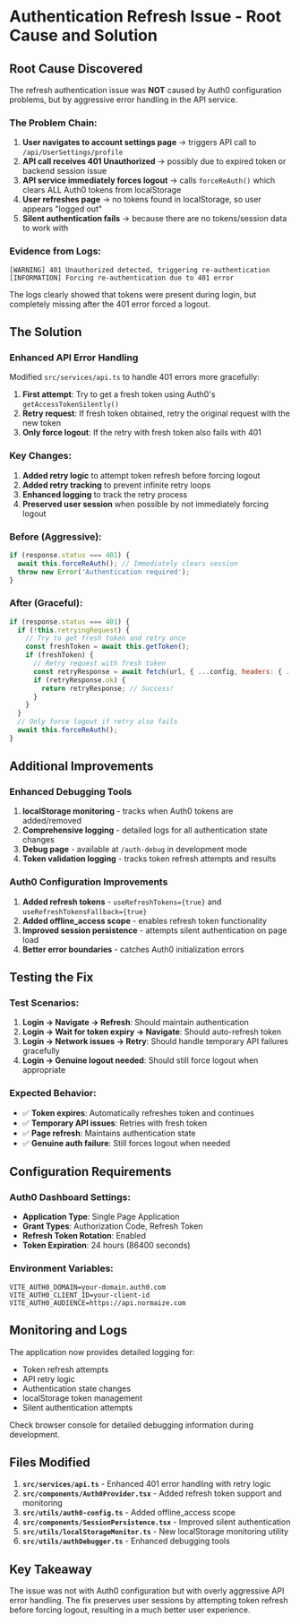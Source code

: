 # Authentication Refresh Issue - Root Cause and Solution

## Root Cause Discovered

The refresh authentication issue was **NOT** caused by Auth0 configuration problems, but by aggressive error handling in the API service.

### The Problem Chain:

1. **User navigates to account settings page** → triggers API call to `/api/UserSettings/profile`
2. **API call receives 401 Unauthorized** → possibly due to expired token or backend session issue  
3. **API service immediately forces logout** → calls `forceReAuth()` which clears ALL Auth0 tokens from localStorage
4. **User refreshes page** → no tokens found in localStorage, so user appears "logged out"
5. **Silent authentication fails** → because there are no tokens/session data to work with

### Evidence from Logs:

```
[WARNING] 401 Unauthorized detected, triggering re-authentication
[INFORMATION] Forcing re-authentication due to 401 error
```

The logs clearly showed that tokens were present during login, but completely missing after the 401 error forced a logout.

## The Solution

### Enhanced API Error Handling

Modified `src/services/api.ts` to handle 401 errors more gracefully:

1. **First attempt**: Try to get a fresh token using Auth0's `getAccessTokenSilently()`
2. **Retry request**: If fresh token obtained, retry the original request with the new token
3. **Only force logout**: If the retry with fresh token also fails with 401

### Key Changes:

1. **Added retry logic** to attempt token refresh before forcing logout
2. **Added retry tracking** to prevent infinite retry loops
3. **Enhanced logging** to track the retry process
4. **Preserved user session** when possible by not immediately forcing logout

### Before (Aggressive):
```javascript
if (response.status === 401) {
  await this.forceReAuth(); // Immediately clears session
  throw new Error('Authentication required');
}
```

### After (Graceful):
```javascript
if (response.status === 401) {
  if (!this.retryingRequest) {
    // Try to get fresh token and retry once
    const freshToken = await this.getToken();
    if (freshToken) {
      // Retry request with fresh token
      const retryResponse = await fetch(url, { ...config, headers: { ...headers, 'Authorization': `Bearer ${freshToken}` } });
      if (retryResponse.ok) {
        return retryResponse; // Success!
      }
    }
  }
  // Only force logout if retry also fails
  await this.forceReAuth();
}
```

## Additional Improvements

### Enhanced Debugging Tools

1. **localStorage monitoring** - tracks when Auth0 tokens are added/removed
2. **Comprehensive logging** - detailed logs for all authentication state changes
3. **Debug page** - available at `/auth-debug` in development mode
4. **Token validation logging** - tracks token refresh attempts and results

### Auth0 Configuration Improvements

1. **Added refresh tokens** - `useRefreshTokens={true}` and `useRefreshTokensFallback={true}`
2. **Added offline_access scope** - enables refresh token functionality
3. **Improved session persistence** - attempts silent authentication on page load
4. **Better error boundaries** - catches Auth0 initialization errors

## Testing the Fix

### Test Scenarios:

1. **Login → Navigate → Refresh**: Should maintain authentication
2. **Login → Wait for token expiry → Navigate**: Should auto-refresh token
3. **Login → Network issues → Retry**: Should handle temporary API failures gracefully
4. **Login → Genuine logout needed**: Should still force logout when appropriate

### Expected Behavior:

- ✅ **Token expires**: Automatically refreshes token and continues
- ✅ **Temporary API issues**: Retries with fresh token
- ✅ **Page refresh**: Maintains authentication state
- ✅ **Genuine auth failure**: Still forces logout when needed

## Configuration Requirements

### Auth0 Dashboard Settings:

- **Application Type**: Single Page Application
- **Grant Types**: Authorization Code, Refresh Token
- **Refresh Token Rotation**: Enabled
- **Token Expiration**: 24 hours (86400 seconds)

### Environment Variables:

```env
VITE_AUTH0_DOMAIN=your-domain.auth0.com
VITE_AUTH0_CLIENT_ID=your-client-id
VITE_AUTH0_AUDIENCE=https://api.normaize.com
```

## Monitoring and Logs

The application now provides detailed logging for:

- Token refresh attempts
- API retry logic
- Authentication state changes
- localStorage token management
- Silent authentication attempts

Check browser console for detailed debugging information during development.

## Files Modified

1. **`src/services/api.ts`** - Enhanced 401 error handling with retry logic
2. **`src/components/Auth0Provider.tsx`** - Added refresh token support and monitoring
3. **`src/utils/auth0-config.ts`** - Added offline_access scope
4. **`src/components/SessionPersistence.tsx`** - Improved silent authentication
5. **`src/utils/localStorageMonitor.ts`** - New localStorage monitoring utility
6. **`src/utils/authDebugger.ts`** - Enhanced debugging tools

## Key Takeaway

The issue was not with Auth0 configuration but with overly aggressive API error handling. The fix preserves user sessions by attempting token refresh before forcing logout, resulting in a much better user experience.